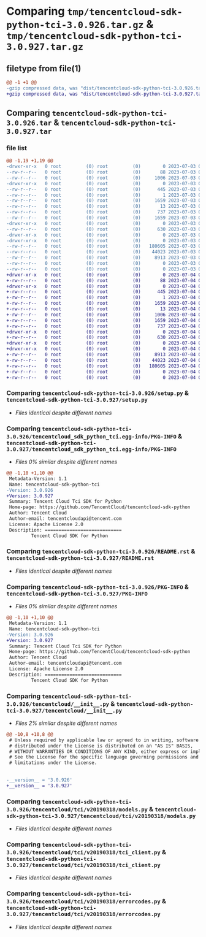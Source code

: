 # Comparing `tmp/tencentcloud-sdk-python-tci-3.0.926.tar.gz` & `tmp/tencentcloud-sdk-python-tci-3.0.927.tar.gz`

## filetype from file(1)

```diff
@@ -1 +1 @@
-gzip compressed data, was "dist/tencentcloud-sdk-python-tci-3.0.926.tar", last modified: Mon Jul  3 00:35:10 2023, max compression
+gzip compressed data, was "dist/tencentcloud-sdk-python-tci-3.0.927.tar", last modified: Tue Jul  4 00:30:28 2023, max compression
```

## Comparing `tencentcloud-sdk-python-tci-3.0.926.tar` & `tencentcloud-sdk-python-tci-3.0.927.tar`

### file list

```diff
@@ -1,19 +1,19 @@
-drwxr-xr-x   0 root         (0) root         (0)        0 2023-07-03 00:35:10.000000 tencentcloud-sdk-python-tci-3.0.926/
--rw-r--r--   0 root         (0) root         (0)       88 2023-07-03 00:35:10.000000 tencentcloud-sdk-python-tci-3.0.926/setup.cfg
--rw-r--r--   0 root         (0) root         (0)     1006 2023-07-03 00:35:10.000000 tencentcloud-sdk-python-tci-3.0.926/setup.py
-drwxr-xr-x   0 root         (0) root         (0)        0 2023-07-03 00:35:10.000000 tencentcloud-sdk-python-tci-3.0.926/tencentcloud_sdk_python_tci.egg-info/
--rw-r--r--   0 root         (0) root         (0)      445 2023-07-03 00:35:10.000000 tencentcloud-sdk-python-tci-3.0.926/tencentcloud_sdk_python_tci.egg-info/SOURCES.txt
--rw-r--r--   0 root         (0) root         (0)        1 2023-07-03 00:35:10.000000 tencentcloud-sdk-python-tci-3.0.926/tencentcloud_sdk_python_tci.egg-info/dependency_links.txt
--rw-r--r--   0 root         (0) root         (0)     1659 2023-07-03 00:35:10.000000 tencentcloud-sdk-python-tci-3.0.926/tencentcloud_sdk_python_tci.egg-info/PKG-INFO
--rw-r--r--   0 root         (0) root         (0)       13 2023-07-03 00:35:10.000000 tencentcloud-sdk-python-tci-3.0.926/tencentcloud_sdk_python_tci.egg-info/top_level.txt
--rw-r--r--   0 root         (0) root         (0)      737 2023-07-03 00:35:10.000000 tencentcloud-sdk-python-tci-3.0.926/README.rst
--rw-r--r--   0 root         (0) root         (0)     1659 2023-07-03 00:35:10.000000 tencentcloud-sdk-python-tci-3.0.926/PKG-INFO
-drwxr-xr-x   0 root         (0) root         (0)        0 2023-07-03 00:35:10.000000 tencentcloud-sdk-python-tci-3.0.926/tencentcloud/
--rw-r--r--   0 root         (0) root         (0)      630 2023-07-03 00:35:10.000000 tencentcloud-sdk-python-tci-3.0.926/tencentcloud/__init__.py
-drwxr-xr-x   0 root         (0) root         (0)        0 2023-07-03 00:35:10.000000 tencentcloud-sdk-python-tci-3.0.926/tencentcloud/tci/
-drwxr-xr-x   0 root         (0) root         (0)        0 2023-07-03 00:35:10.000000 tencentcloud-sdk-python-tci-3.0.926/tencentcloud/tci/v20190318/
--rw-r--r--   0 root         (0) root         (0)   180605 2023-07-03 00:35:10.000000 tencentcloud-sdk-python-tci-3.0.926/tencentcloud/tci/v20190318/models.py
--rw-r--r--   0 root         (0) root         (0)    44023 2023-07-03 00:35:10.000000 tencentcloud-sdk-python-tci-3.0.926/tencentcloud/tci/v20190318/tci_client.py
--rw-r--r--   0 root         (0) root         (0)     8913 2023-07-03 00:35:10.000000 tencentcloud-sdk-python-tci-3.0.926/tencentcloud/tci/v20190318/errorcodes.py
--rw-r--r--   0 root         (0) root         (0)        0 2023-07-03 00:35:10.000000 tencentcloud-sdk-python-tci-3.0.926/tencentcloud/tci/v20190318/__init__.py
--rw-r--r--   0 root         (0) root         (0)        0 2023-07-03 00:35:10.000000 tencentcloud-sdk-python-tci-3.0.926/tencentcloud/tci/__init__.py
+drwxr-xr-x   0 root         (0) root         (0)        0 2023-07-04 00:30:28.000000 tencentcloud-sdk-python-tci-3.0.927/
+-rw-r--r--   0 root         (0) root         (0)       88 2023-07-04 00:30:28.000000 tencentcloud-sdk-python-tci-3.0.927/setup.cfg
+drwxr-xr-x   0 root         (0) root         (0)        0 2023-07-04 00:30:28.000000 tencentcloud-sdk-python-tci-3.0.927/tencentcloud_sdk_python_tci.egg-info/
+-rw-r--r--   0 root         (0) root         (0)      445 2023-07-04 00:30:28.000000 tencentcloud-sdk-python-tci-3.0.927/tencentcloud_sdk_python_tci.egg-info/SOURCES.txt
+-rw-r--r--   0 root         (0) root         (0)        1 2023-07-04 00:30:28.000000 tencentcloud-sdk-python-tci-3.0.927/tencentcloud_sdk_python_tci.egg-info/dependency_links.txt
+-rw-r--r--   0 root         (0) root         (0)     1659 2023-07-04 00:30:28.000000 tencentcloud-sdk-python-tci-3.0.927/tencentcloud_sdk_python_tci.egg-info/PKG-INFO
+-rw-r--r--   0 root         (0) root         (0)       13 2023-07-04 00:30:28.000000 tencentcloud-sdk-python-tci-3.0.927/tencentcloud_sdk_python_tci.egg-info/top_level.txt
+-rw-r--r--   0 root         (0) root         (0)     1006 2023-07-04 00:30:28.000000 tencentcloud-sdk-python-tci-3.0.927/setup.py
+-rw-r--r--   0 root         (0) root         (0)     1659 2023-07-04 00:30:28.000000 tencentcloud-sdk-python-tci-3.0.927/PKG-INFO
+-rw-r--r--   0 root         (0) root         (0)      737 2023-07-04 00:30:28.000000 tencentcloud-sdk-python-tci-3.0.927/README.rst
+drwxr-xr-x   0 root         (0) root         (0)        0 2023-07-04 00:30:28.000000 tencentcloud-sdk-python-tci-3.0.927/tencentcloud/
+-rw-r--r--   0 root         (0) root         (0)      630 2023-07-04 00:30:28.000000 tencentcloud-sdk-python-tci-3.0.927/tencentcloud/__init__.py
+drwxr-xr-x   0 root         (0) root         (0)        0 2023-07-04 00:30:28.000000 tencentcloud-sdk-python-tci-3.0.927/tencentcloud/tci/
+drwxr-xr-x   0 root         (0) root         (0)        0 2023-07-04 00:30:28.000000 tencentcloud-sdk-python-tci-3.0.927/tencentcloud/tci/v20190318/
+-rw-r--r--   0 root         (0) root         (0)     8913 2023-07-04 00:30:28.000000 tencentcloud-sdk-python-tci-3.0.927/tencentcloud/tci/v20190318/errorcodes.py
+-rw-r--r--   0 root         (0) root         (0)    44023 2023-07-04 00:30:28.000000 tencentcloud-sdk-python-tci-3.0.927/tencentcloud/tci/v20190318/tci_client.py
+-rw-r--r--   0 root         (0) root         (0)   180605 2023-07-04 00:30:28.000000 tencentcloud-sdk-python-tci-3.0.927/tencentcloud/tci/v20190318/models.py
+-rw-r--r--   0 root         (0) root         (0)        0 2023-07-04 00:30:28.000000 tencentcloud-sdk-python-tci-3.0.927/tencentcloud/tci/v20190318/__init__.py
+-rw-r--r--   0 root         (0) root         (0)        0 2023-07-04 00:30:28.000000 tencentcloud-sdk-python-tci-3.0.927/tencentcloud/tci/__init__.py
```

### Comparing `tencentcloud-sdk-python-tci-3.0.926/setup.py` & `tencentcloud-sdk-python-tci-3.0.927/setup.py`

 * *Files identical despite different names*

### Comparing `tencentcloud-sdk-python-tci-3.0.926/tencentcloud_sdk_python_tci.egg-info/PKG-INFO` & `tencentcloud-sdk-python-tci-3.0.927/tencentcloud_sdk_python_tci.egg-info/PKG-INFO`

 * *Files 0% similar despite different names*

```diff
@@ -1,10 +1,10 @@
 Metadata-Version: 1.1
 Name: tencentcloud-sdk-python-tci
-Version: 3.0.926
+Version: 3.0.927
 Summary: Tencent Cloud Tci SDK for Python
 Home-page: https://github.com/TencentCloud/tencentcloud-sdk-python
 Author: Tencent Cloud
 Author-email: tencentcloudapi@tencent.com
 License: Apache License 2.0
 Description: ============================
         Tencent Cloud SDK for Python
```

### Comparing `tencentcloud-sdk-python-tci-3.0.926/README.rst` & `tencentcloud-sdk-python-tci-3.0.927/README.rst`

 * *Files identical despite different names*

### Comparing `tencentcloud-sdk-python-tci-3.0.926/PKG-INFO` & `tencentcloud-sdk-python-tci-3.0.927/PKG-INFO`

 * *Files 0% similar despite different names*

```diff
@@ -1,10 +1,10 @@
 Metadata-Version: 1.1
 Name: tencentcloud-sdk-python-tci
-Version: 3.0.926
+Version: 3.0.927
 Summary: Tencent Cloud Tci SDK for Python
 Home-page: https://github.com/TencentCloud/tencentcloud-sdk-python
 Author: Tencent Cloud
 Author-email: tencentcloudapi@tencent.com
 License: Apache License 2.0
 Description: ============================
         Tencent Cloud SDK for Python
```

### Comparing `tencentcloud-sdk-python-tci-3.0.926/tencentcloud/__init__.py` & `tencentcloud-sdk-python-tci-3.0.927/tencentcloud/__init__.py`

 * *Files 2% similar despite different names*

```diff
@@ -10,8 +10,8 @@
 # Unless required by applicable law or agreed to in writing, software
 # distributed under the License is distributed on an "AS IS" BASIS,
 # WITHOUT WARRANTIES OR CONDITIONS OF ANY KIND, either express or implied.
 # See the License for the specific language governing permissions and
 # limitations under the License.
 
 
-__version__ = '3.0.926'
+__version__ = '3.0.927'
```

### Comparing `tencentcloud-sdk-python-tci-3.0.926/tencentcloud/tci/v20190318/models.py` & `tencentcloud-sdk-python-tci-3.0.927/tencentcloud/tci/v20190318/models.py`

 * *Files identical despite different names*

### Comparing `tencentcloud-sdk-python-tci-3.0.926/tencentcloud/tci/v20190318/tci_client.py` & `tencentcloud-sdk-python-tci-3.0.927/tencentcloud/tci/v20190318/tci_client.py`

 * *Files identical despite different names*

### Comparing `tencentcloud-sdk-python-tci-3.0.926/tencentcloud/tci/v20190318/errorcodes.py` & `tencentcloud-sdk-python-tci-3.0.927/tencentcloud/tci/v20190318/errorcodes.py`

 * *Files identical despite different names*

